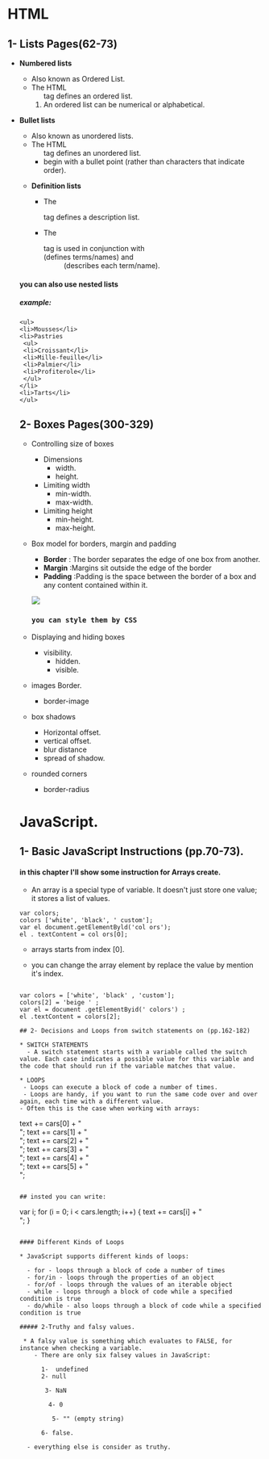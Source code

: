 # HTML
## 1- Lists Pages(62-73)
  * **Numbered lists**
    
    - Also known as Ordered List.
    - The HTML <ol> tag defines an ordered list. 
    - An ordered list can be numerical or alphabetical.
  * **Bullet lists**
    - Also known as unordered lists.
    - The HTML <ul> tag defines an unordered list.
    - begin with a bullet point (rather than characters that indicate order).
  * **Definition lists** 
    - The <dl> tag defines a description list.

    - The <dl> tag is used in conjunction with <dt> (defines terms/names) and <dd> (describes each term/name). 

#### you can also use nested lists 
##### example:
```
<ul>
<li>Mousses</li>
<li>Pastries
 <ul>
 <li>Croissant</li>
 <li>Mille-feuille</li>
 <li>Palmier</li>
 <li>Profiterole</li>
 </ul>
</li>
<li>Tarts</li>
</ul>
```

## 2- Boxes Pages(300-329)
* Controlling size of boxes
  * Dimensions
    - width.
    - height.
  * Limiting width
    - min-width.
    - max-width.
  * Limiting height
    - min-height.
    - max-height.
* Box model for borders, margin and padding
  - **Border** : The border separates the edge of one box from another.
  - **Margin** :Margins sit outside the edge of the border
  - **Padding** :Padding is the space between the border of a box and any content contained within it.

  ![](https://i0.wp.com/css-tricks.com/wp-content/uploads/2016/01/AT-box-model.png) 
  ### `you can style them by CSS `
* Displaying and hiding boxes
  - visibility.
    * hidden.
    * visible.
* images Border.
  - border-image 
* box shadows
  - Horizontal offset.
  - vertical offset.
  - blur distance
  - spread of shadow.

* rounded corners
  - border-radius


# JavaScript.
## 1- Basic JavaScript Instructions (pp.70-73).
#### in this chapter I'll show some instruction for Arrays create.
  - An array is a special type of variable. It doesn't just store one value; it stores a list of values. 

  ```
var colors; 
colors ['white', 'black', ' custom']; 
var el document.getElementByld('col ors'); 
el . textContent = col ors[O]; 
 ```
 - arrays starts from index [0].

  - you can change the array element by replace the value by mention it's index.
  ```
  
  var colors = ['white', 'black' , 'custom']; 
colors[2] = 'beige ' ; 
var el = document .getElementByid(' colors') ; 
el .textContent = colors[2]; 

## 2- Decisions and Loops from switch statements on (pp.162-182)

  * SWITCH STATEMENTS 
    - A switch statement starts with a variable called the switch value. Each case indicates a possible value for this variable and the code that should run if the variable matches that value. 

* LOOPS 
   - Loops can execute a block of code a number of times.
   - Loops are handy, if you want to run the same code over and over again, each time with a different value.
  - Often this is the case when working with arrays:

```
 text += cars[0] + "<br>";
text += cars[1] + "<br>";
text += cars[2] + "<br>";
text += cars[3] + "<br>";
text += cars[4] + "<br>";
text += cars[5] + "<br>";
```

## insted you can write:
```
var i;
for (i = 0; i < cars.length; i++) {
  text += cars[i] + "<br>";
}
```

#### Different Kinds of Loops

* JavaScript supports different kinds of loops:

  - for - loops through a block of code a number of times
  - for/in - loops through the properties of an object
  - for/of - loops through the values of an iterable object
  - while - loops through a block of code while a specified condition is true
  - do/while - also loops through a block of code while a specified condition is true

##### 2-Truthy and falsy values.

 * A falsy value is something which evaluates to FALSE, for instance when checking a variable. 
    - There are only six falsey values in JavaScript:
      
      1-  undefined
      2- null
      
       3- NaN
      
        4- 0
      
         5- "" (empty string)
      
      6- false.

  - everything else is consider as truthy.








